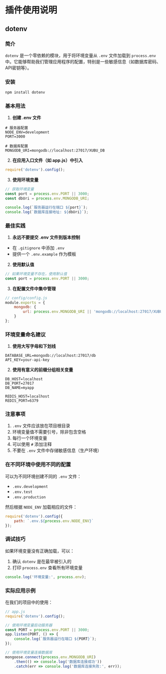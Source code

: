 # 插件使用说明

## dotenv

### 简介
`dotenv` 是一个零依赖的模块，用于将环境变量从 `.env` 文件加载到 `process.env` 中。它能够帮助我们管理应用程序的配置，特别是一些敏感信息（如数据库密码、API密钥等）。

### 安装
```bash
npm install dotenv
```

### 基本用法

1. **创建 .env 文件**
```env
# 服务器配置
NODE_ENV=development
PORT=3000

# 数据库配置
MONGODB_URI=mongodb://localhost:27017/XUBU_DB
```

2. **在应用入口文件（如 app.js）中引入**
```javascript
require('dotenv').config();
```

3. **使用环境变量**
```javascript
// 获取环境变量
const port = process.env.PORT || 3000;
const dbUri = process.env.MONGODB_URI;

console.log(`服务器运行在端口 ${port}`);
console.log(`数据库连接地址: ${dbUri}`);
```

### 最佳实践

1. **永远不要提交 .env 文件到版本控制**
- 在 `.gitignore` 中添加 `.env`
- 提供一个 `.env.example` 作为模板

2. **使用默认值**
```javascript
// 如果环境变量不存在，使用默认值
const port = process.env.PORT || 3000;
```

3. **在配置文件中集中管理**
```javascript
// config/config.js
module.exports = {
    mongodb: {
        url: process.env.MONGODB_URI || 'mongodb://localhost:27017/XUBU_DB'
    }
};
```

### 环境变量命名建议

1. **使用大写字母和下划线**
```env
DATABASE_URL=mongodb://localhost:27017/db
API_KEY=your-api-key
```

2. **使用有意义的前缀分组相关变量**
```env
DB_HOST=localhost
DB_PORT=27017
DB_NAME=myapp

REDIS_HOST=localhost
REDIS_PORT=6379
```

### 注意事项

1. `.env` 文件应该放在项目根目录
2. 环境变量值不需要引号，除非包含空格
3. 每行一个环境变量
4. 可以使用 `#` 添加注释
5. 不要在 `.env` 文件中存储敏感信息（生产环境）

### 在不同环境中使用不同的配置

可以为不同环境创建不同的 `.env` 文件：
- `.env.development`
- `.env.test`
- `.env.production`

然后根据 `NODE_ENV` 加载相应的文件：
```javascript
require('dotenv').config({
    path: `.env.${process.env.NODE_ENV}`
});
```

### 调试技巧

如果环境变量没有正确加载，可以：

1. 确认 `dotenv` 是在最早被引入的
2. 打印 `process.env` 查看所有环境变量
```javascript
console.log('环境变量:', process.env);
```

### 实际应用示例

在我们的项目中的使用：
```javascript
// app.js
require('dotenv').config();

// 使用环境变量启动服务器
const PORT = process.env.PORT || 3000;
app.listen(PORT, () => {
    console.log(`服务器运行在端口 ${PORT}`);
});

// 使用环境变量连接数据库
mongoose.connect(process.env.MONGODB_URI)
    .then(() => console.log('数据库连接成功'))
    .catch(err => console.log('数据库连接失败:', err));
```
